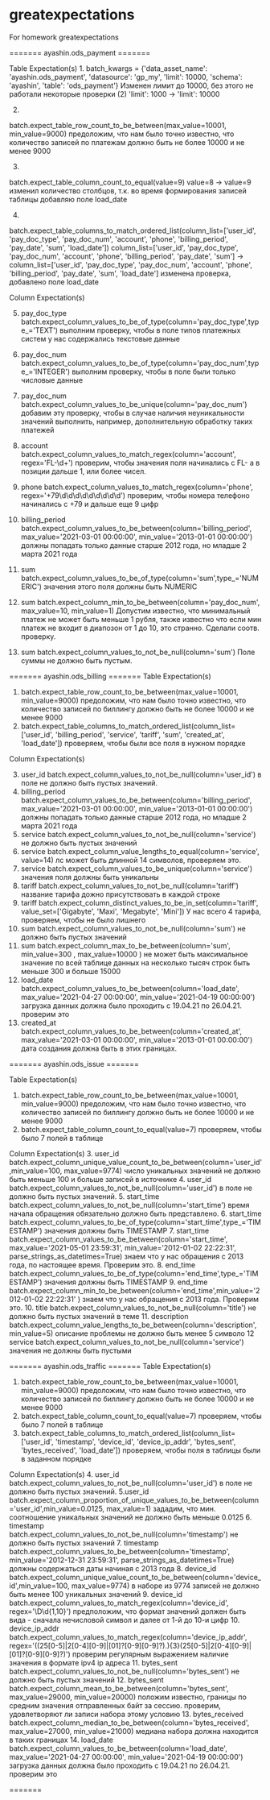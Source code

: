 # greatexpectations
For homework greatexpectations



======= ayashin.ods_payment =======


Table Expectation(s)
1.
batch_kwargs = {'data_asset_name': 'ayashin.ods_payment', 'datasource': 'gp_my', 'limit': 10000, 'schema': 'ayashin', 'table': 'ods_payment'}
Изменен лимит до 10000, без этого не работали некоторые проверки (2)
'limit': 1000 -> 'limit': 10000

2. 
batch.expect_table_row_count_to_be_between(max_value=10001, min_value=9000)
предоложим, что нам было точно известно, что количество записей по платежам должно быть не более 10000 и не менее 9000

3. 
batch.expect_table_column_count_to_equal(value=9)
value=8 -> value=9
изменил количество столбцов, т.к.  во время формирования записей таблицы  добавляю поле load_date

4.
batch.expect_table_columns_to_match_ordered_list(column_list=['user_id', 'pay_doc_type', 'pay_doc_num', 'account', 'phone', 'billing_period', 'pay_date', 'sum', 'load_date'])
column_list=['user_id', 'pay_doc_type', 'pay_doc_num', 'account', 'phone', 'billing_period', 'pay_date', 'sum'] -> column_list=['user_id', 'pay_doc_type', 'pay_doc_num', 'account', 'phone', 'billing_period', 'pay_date', 'sum', 'load_date']
изменена проверка, добавлено поле load_date

Column Expectation(s)

5. pay_doc_type 
batch.expect_column_values_to_be_of_type(column='pay_doc_type',type_='TEXT')
выполним проверку, чтобы в поле типов платежных систем у нас содержались текстовые данные

6. pay_doc_num
batch.expect_column_values_to_be_of_type(column='pay_doc_num',type_='INTEGER')
выполним проверку, чтобы в поле были только числовые данные

7. pay_doc_num
batch.expect_column_values_to_be_unique(column='pay_doc_num')
добавим эту проверку, чтобы в случае наличия неуникальности значений выполнить, например, дополнительную обработку таких платежей

8. account
batch.expect_column_values_to_match_regex(column='account', regex='FL-\d+')
проверим, чтобы значения поля начинались с FL- а в позиции дальше 1, или более чисел.
9. phone
batch.expect_column_values_to_match_regex(column='phone', regex='\+79\d\d\d\d\d\d\d\d\d')
проверим, чтобы номера телефоно начинались с +79 и дальше еще 9 цифр

10. billing_period
batch.expect_column_values_to_be_between(column='billing_period', max_value='2021-03-01 00:00:00', min_value='2013-01-01 00:00:00')
должны попадать только данные старше 2012 года, но младше 2 марта 2021 года

11. sum
batch.expect_column_values_to_be_of_type(column='sum',type_='NUMERIC')
значения этого поля должны быть NUMERIC

12. sum
batch.expect_column_min_to_be_between(column='pay_doc_num', max_value=10, min_value=1)
Допустим известно, что минимальный платеж не может быть меньше 1 рубля, также известно что если мин платеж не входит в  диапозон от 1 до 10, это странно. Сделали соотв. проверку.

13. sum
batch.expect_column_values_to_not_be_null(column='sum')
Поле суммы не должно быть пустым.



======= ayashin.ods_billing =======
Table Expectation(s)
1. batch.expect_table_row_count_to_be_between(max_value=10001, min_value=9000)
предоложим, что нам было точно известно, что количество записей по биллингу должно быть не более 10000 и не менее 9000
2. batch.expect_table_columns_to_match_ordered_list(column_list=['user_id', 'billing_period', 'service', 'tariff', 'sum', 'created_at', 'load_date'])
проверяем, чтобы были все поля в нужном порядке

Column Expectation(s)

3. user_id
batch.expect_column_values_to_not_be_null(column='user_id')
в поле не должно быть пустых значений.
4. billing_period
batch.expect_column_values_to_be_between(column='billing_period', max_value='2021-03-01 00:00:00', min_value='2013-01-01 00:00:00')
должны попадать только данные старше 2012 года, но младше 2 марта 2021 года
5. service
batch.expect_column_values_to_not_be_null(column='service')
не должно быть пустых значений
6. service
batch.expect_column_value_lengths_to_equal(column='service', value=14)
лс может быть длинной 14 символов, проверяем это.
7. service
batch.expect_column_values_to_be_unique(column='service')
значения поля должны быть уникальны
8. tariff
batch.expect_column_values_to_not_be_null(column='tariff')
название тарифа дожно присутствовать в каждой строке
9. tariff
batch.expect_column_distinct_values_to_be_in_set(column='tariff', value_set=['Gigabyte', 'Maxi', 'Megabyte', 'Mini'])
У нас всего 4 тарифа, проверяем, чтобы не было лишнего
10. sum
batch.expect_column_values_to_not_be_null(column='sum')
не должно быть пустых значений
11. sum
batch.expect_column_max_to_be_between(column='sum', min_value=300 , max_value=10000 )
не может быть максимальное значение по всей таблице данных на несколько тысяч строк быть меньше 300 и больше 15000
12. load_date
batch.expect_column_values_to_be_between(column='load_date', max_value='2021-04-27 00:00:00', min_value='2021-04-19 00:00:00')
загрузка данных должна было проходить с 19.04.21 по 26.04.21. проверим это
13. created_at
batch.expect_column_values_to_be_between(column='created_at', max_value='2021-03-01 00:00:00', min_value='2013-01-01 00:00:00')
дата создания должна быть в этих границах.



======= ayashin.ods_issue =======

Table Expectation(s)
1. batch.expect_table_row_count_to_be_between(max_value=10001, min_value=9000)
предоложим, что нам было точно известно, что количество записей по биллингу должно быть не более 10000 и не менее 9000
2. batch.expect_table_column_count_to_equal(value=7)
проверяем, чтобы было 7 полей в таблице


Column Expectation(s)
3. user_id
batch.expect_column_unique_value_count_to_be_between(column='user_id',min_value=100, max_value=9774)
число уникальных значений не должно быть меньше 100 и больше записей в источнике
4. user_id
batch.expect_column_values_to_not_be_null(column='user_id')
в поле не должно быть пустых значений.
5. start_time
batch.expect_column_values_to_not_be_null(column='start_time')
время начала обращения обязательно должно быть представлено.
6. start_time
batch.expect_column_values_to_be_of_type(column='start_time',type_='TIMESTAMP')
значения должны быть TIMESTAMP
7. start_time
batch.expect_column_values_to_be_between(column='start_time', max_value='2021-05-01 23:59:31', min_value='2012-01-02 22:22:31', parse_strings_as_datetimes=True)
знаем что у нас обращения с 2013 года, по настоящее время. Проверим это.
8. end_time
batch.expect_column_values_to_be_of_type(column='end_time',type_='TIMESTAMP')
значения должны быть TIMESTAMP
9. end_time
batch.expect_column_min_to_be_between(column='end_time',min_value='2012-01-02 22:22:31' )
знаем что у нас обращения с 2013 года. Проверим это.
10. title
batch.expect_column_values_to_not_be_null(column='title')
не должно быть пустых значений в теме
11. description
batch.expect_column_value_lengths_to_be_between(column='description', min_value=5)
описание проблемы не должно быть менее 5 символо
12 service
batch.expect_column_values_to_not_be_null(column='service')
значения не должны быть пустыми



======= ayashin.ods_traffic =======
Table Expectation(s)
1. batch.expect_table_row_count_to_be_between(max_value=10001, min_value=9000)
предоложим, что нам было точно известно, что количество записей по биллингу должно быть не более 10000 и не менее 9000
2. batch.expect_table_column_count_to_equal(value=7)
проверяем, чтобы было 7 полей в таблице
3. batch.expect_table_columns_to_match_ordered_list(column_list=['user_id', 'timestamp', 'device_id', 'device_ip_addr', 'bytes_sent', 'bytes_received', 'load_date'])
проверяем, чтобы поля в таблицы были в заданном порядке

Column Expectation(s)
4. user_id
batch.expect_column_values_to_not_be_null(column='user_id')
в поле не должно быть пустых значений.
5.user_id
batch.expect_column_proportion_of_unique_values_to_be_between(column='user_id',min_value=0.0125, max_value=1)
зададим, что мин. соотношение уникальных значений  не должно быть меньше 0.0125
6. timestamp
batch.expect_column_values_to_not_be_null(column='timestamp')
не должно быть пустых значений
7. timestamp
batch.expect_column_values_to_be_between(column='timestamp',  min_value='2012-12-31 23:59:31', parse_strings_as_datetimes=True)
должны содержаться даты начиная с 2013 года
8. device_id
batch.expect_column_unique_value_count_to_be_between(column='device_id',min_value=100, max_value=9774)
в наборе из 9774 записей не должно быть менее 100 уникальных значений
9. device_id 
batch.expect_column_values_to_match_regex(column='device_id', regex='\D\d{1,10}')
предположим, что формат значений должен быть вида - сначала нечисловой символ и далее от 1-й до 10-и цифр
10. device_ip_addr
batch.expect_column_values_to_match_regex(column='device_ip_addr', regex='((25[0-5]|2[0-4][0-9]|[01]?[0-9][0-9]?)\.){3}(25[0-5]|2[0-4][0-9]|[01]?[0-9][0-9]?)')
проверим регулярным выражением наличие значения в формате ipv4 ip адреса
11. bytes_sent
batch.expect_column_values_to_not_be_null(column='bytes_sent')
не должно быть пустых значений
12. bytes_sent
batch.expect_column_mean_to_be_between(column='bytes_sent', max_value=29000, min_value=20000)
положим известно, границы по средним значения отправленных байт за сессию. проверим, удовлетворяют ли записи набора этому условию
13. bytes_received
batch.expect_column_median_to_be_between(column='bytes_received', max_value=27000, min_value=21000)
медиана набора должна находится в таких границах
14. load_date
batch.expect_column_values_to_be_between(column='load_date', max_value='2021-04-27 00:00:00', min_value='2021-04-19 00:00:00')
загрузка данных должна было проходить с 19.04.21 по 26.04.21. проверим это

=======
